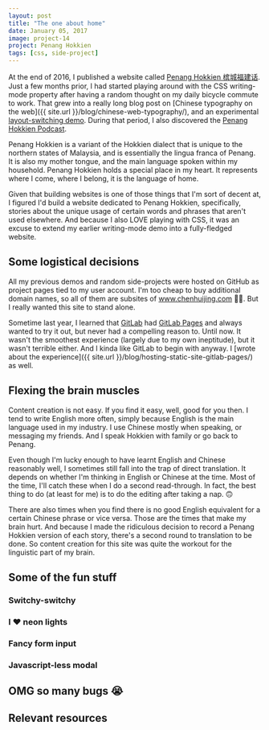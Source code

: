 ```yaml
---
layout: post
title: "The one about home"
date: January 05, 2017
image: project-14
project: Penang Hokkien
tags: [css, side-project]
---
```

At the end of 2016, I published a website called [Penang Hokkien 槟城福建话](http://penang-hokkien.gitlab.io). Just a few months prior, I had started playing around with the CSS writing-mode property after having a random thought on my daily bicycle commute to work. That grew into a really long blog post on [Chinese typography on the web]({{ site.url }}/blog/chinese-web-typography/), and an experimental [layout-switching demo](https://www.chenhuijing.com/zh-type/). During that period, I also discovered the [Penang Hokkien Podcast](http://penanghokkien.com/).

Penang Hokkien is a variant of the Hokkien dialect that is unique to the northern states of Malaysia, and is essentially the lingua franca of Penang. It is also my mother tongue, and the main language spoken within my household. Penang Hokkien holds a special place in my heart. It represents where I come, where I belong, it is the language of home.

Given that building websites is one of those things that I'm sort of decent at, I figured I'd build a website dedicated to Penang Hokkien, specifically, stories about the unique usage of certain words and phrases that aren't used elsewhere. And because I also LOVE playing with CSS, it was an excuse to extend my earlier writing-mode demo into a fully-fledged website.

## Some logistical decisions

All my previous demos and random side-projects were hosted on GitHub as project pages tied to my user account. I'm too cheap to buy additional domain names, so all of them are subsites of www.chenhuijing.com <span class="emoji">🤷‍♀️</span>. But I really wanted this site to stand alone. 

Sometime last year, I learned that [GitLab](https://about.gitlab.com/gitlab-com/) had [GitLab Pages](https://pages.gitlab.io/) and always wanted to try it out, but never had a compelling reason to. Until now. It wasn't the smoothest experience (largely due to my own ineptitude), but it wasn't terrible either. And I kinda like GitLab to begin with anyway. I [wrote about the experience]({{ site.url }}/blog/hosting-static-site-gitlab-pages/) as well.

## Flexing the brain muscles

Content creation is not easy. If you find it easy, well, good for you then. I tend to write English more often, simply because English is the main language used in my industry. I use Chinese mostly when speaking, or messaging my friends. And I speak Hokkien with family or go back to Penang.

Even though I'm lucky enough to have learnt English and Chinese reasonably well, I sometimes still fall into the trap of direct translation. It depends on whether I'm thinking in English or Chinese at the time. Most of the time, I'll catch these when I do a second read-through. In fact, the best thing to do (at least for me) is to do the editing after taking a nap. <span class="emoji">🙃</span>

There are also times when you find there is no good English equivalent for a certain Chinese phrase or vice versa. Those are the times that make my brain hurt. And because I made the ridiculous decision to record a Penang Hokkien version of each story, there's a second round to translation to be done. So content creation for this site was quite the workout for the linguistic part of my brain.

## 

## Some of the fun stuff

### Switchy-switchy

### I <span class="emoji">❤️</span> neon lights

### Fancy form input

### Javascript-less modal

## OMG so many bugs <span class="emoji">😭</span>

## Relevant resources
